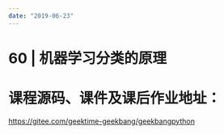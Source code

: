 ```yaml
---
date: "2019-06-23"
---  
```

      
# 60 | 机器学习分类的原理
# 课程源码、课件及课后作业地址：

<https://gitee.com/geektime-geekbang/geekbangpython>

<!-- [[[read_end]]] -->
